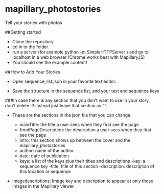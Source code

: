 # mapillary_photostories
Tell your stories with photos

##Getting started 
  - Clone the repository
  - cd in to the folder
  - run a server (for example python -m SimpleHTTPServer ) and go to localhost in a web browser (Chrome works best with MapillaryJS)
  - You should see the example content!

##How to Add Your Stories

  - Open sequence_list.json in your favorite text editor.

  - Save the structure in the sequence list, and your text and sequence keys

###In case there is any section that you don't want to use in your story, don't delete it! instead just leave that section as "".

  - These are the sections in the json file that you can change:
  
    - mainTitle: the title a user sees when they first see the page
    - frontPageDescription: the description a user sees when they first see the page
    - intro: this section shows up between the cover and the mapillary_photostories
    - author: name of the author
    - date: date of publication
    - keys: a list of the keys plus their titles and descriptions
      -key: a sequence key
      -title: title of this section
      -description: description of this location or sequence
  - imagedescriptions: Image key and  description to appear at only those images in the Mapillary viewer.
  
